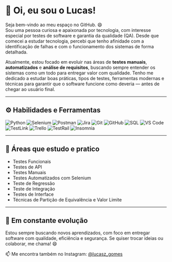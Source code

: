 # 👋 Oi, eu sou o Lucas!

Seja bem-vindo ao meu espaço no GitHub. 😄  
Sou uma pessoa curiosa e apaixonada por tecnologia, com interesse especial por testes de software e garantia da qualidade (QA). Desde que comecei a estudar tecnologia, percebi que tenho afinidade com a identificação de falhas e com o funcionamento dos sistemas de forma detalhada.

Atualmente, estou focado em evoluir nas áreas de **testes manuais**, **automatizados** e **análise de requisitos**, buscando sempre entender os sistemas como um todo para entregar valor com qualidade. Tenho me dedicado a estudar boas práticas, tipos de testes, ferramentas modernas e técnicas para garantir que o software funcione como deveria — antes de chegar ao usuário final.

---

## ⚙️ Habilidades e Ferramentas

![Python](https://img.shields.io/badge/Python-3776AB?style=for-the-badge&logo=python&logoColor=white)
![Selenium](https://img.shields.io/badge/Selenium-43B02A?style=for-the-badge&logo=selenium&logoColor=white)
![Postman](https://img.shields.io/badge/Postman-FF6C37?style=for-the-badge&logo=postman&logoColor=white)
![Jira](https://img.shields.io/badge/Jira-0052CC?style=for-the-badge&logo=jira&logoColor=white)
![Git](https://img.shields.io/badge/Git-F05032?style=for-the-badge&logo=git&logoColor=white)
![GitHub](https://img.shields.io/badge/GitHub-181717?style=for-the-badge&logo=github&logoColor=white)
![SQL](https://img.shields.io/badge/SQL-4479A1?style=for-the-badge&logo=mysql&logoColor=white)
![VS Code](https://img.shields.io/badge/VSCode-007ACC?style=for-the-badge&logo=visualstudiocode&logoColor=white)
![TestLink](https://img.shields.io/badge/TestLink-CCCCCC?style=for-the-badge)
![Trello](https://img.shields.io/badge/Trello-0052CC?style=for-the-badge&logo=trello&logoColor=white)
![TestRail](https://img.shields.io/badge/TestRail-009688?style=for-the-badge)
![Insomnia](https://img.shields.io/badge/Insomnia-4000BF?style=for-the-badge&logo=insomnia&logoColor=white)

---

## 🧪 Áreas que estudo e pratico

- Testes Funcionais
- Testes de API
- Testes Manuais
- Testes Automatizados com Selenium
- Teste de Regressão
- Teste de Integração
- Testes de Interface
- Técnicas de Partição de Equivalência e Valor Limite

---

## 🚀 Em constante evolução

Estou sempre buscando novos aprendizados, com foco em entregar software com qualidade, eficiência e segurança. Se quiser trocar ideias ou colaborar, me chama! 😄

📫 Me encontra também no Instagram: [@lucasz_gomes](https://instagram.com/lucasz_gomes)
